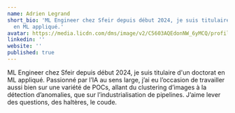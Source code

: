 ```yaml
---
name: Adrien Legrand
short_bio: 'ML Engineer chez Sfeir depuis début 2024, je suis titulaire d''un doctorat
  en ML appliqué.'
avatar: https://media.licdn.com/dms/image/v2/C5603AQEdonNW_6yMCQ/profile-displayphoto-shrink_800_800/profile-displayphoto-shrink_800_800/0/1517403532017?e=1746057600&v=beta&t=WRcOf9ST5o8z4e3Hs6s-Q0biHncDbE7XY0LjmzT3O4s
linkedin: ''
website: ''
published: true
---
```


ML Engineer chez Sfeir depuis début 2024, je suis titulaire d'un doctorat en ML appliqué.
Passionné par l’IA au sens large, j’ai eu l’occasion de travailler aussi bien sur une variété de POCs, allant du clustering d’images à la détection d’anomalies, que sur l’industrialisation de pipelines. J’aime lever des questions, des haltères, le coude.
